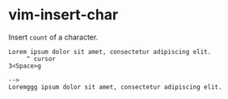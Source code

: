 # vim-insert-char

Insert `count` of a character.

```
Lorem ipsum dolor sit amet, consectetur adipiscing elit.
     ^ cursor
3<Space>g

-->
Loremggg ipsum dolor sit amet, consectetur adipiscing elit.
```
